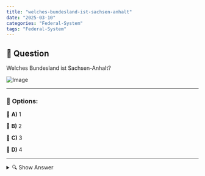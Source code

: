 ```yaml
---
title: "welches-bundesland-ist-sachsen-anhalt"
date: "2025-03-10"
categories: "Federal-System"
tags: "Federal-System"
---
```


## 📌 **Question**

Welches Bundesland ist Sachsen-Anhalt?

![Image](https://www.einbuergerungstest-online.de/img/fragen/438.png)

---

### 📝 **Options:**

🔘 **A)** 1

🔘 **B)** 2

🔘 **C)** 3

🔘 **D)** 4

---

<details>
  <summary>🔍 Show Answer</summary>

  <p>
💡  <b>Correct Answer:</b>  c
  </p>
  <p>
    📖<b>Explanation:</b>
    Deutschland ist in 16 Bundesländer unterteilt, die jeweils eigene Verwaltungen und Kulturen besitzen. Eines dieser Bundesländer ist Sachsen-Anhalt, gelegen im Osten des Landes. Es grenzt an Länder wie Niedersachsen, Brandenburg und Thüringen. Sachsen-Anhalt hat bedeutende Städte wie Magdeburg, die Hauptstadt, sowie Halle (Saale). Das Bundesland spielt eine wichtige Rolle in der deutschen Geschichte und Wirtschaft, insbesondere in Bereichen wie Industrie und Kultur. Verständnis der deutschen Bundesländer ist grundlegend für Fragen zur Geografie und politischen Struktur Deutschlands.
  </p>
</details>
